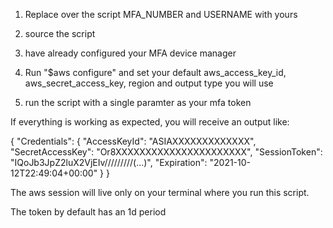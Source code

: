 1. Replace over the script MFA_NUMBER and USERNAME with yours

2. source the script

3. have already configured your MFA device manager

4. Run "$aws configure" and set your default aws_access_key_id, aws_secret_access_key, region and output type you will use

5. run the script with a single paramter as your mfa token

If everything is working as expected, you will receive an output like:

{
  "Credentials": {
    "AccessKeyId": "ASIAXXXXXXXXXXXXX",
    "SecretAccessKey": "Or8XXXXXXXXXXXXXXXXXXXXXX",
    "SessionToken": "IQoJb3JpZ2luX2VjEIv/////////(...)",
    "Expiration": "2021-10-12T22:49:04+00:00"
  }
}

The aws session will live only on your terminal where you run this script.

The token by default has an 1d period
